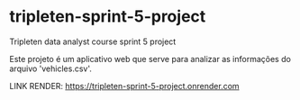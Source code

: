 # tripleten-sprint-5-project
Tripleten data analyst course sprint 5 project

Este projeto é um aplicativo web que serve para analizar as informações do arquivo 'vehicles.csv'.

LINK RENDER: https://tripleten-sprint-5-project.onrender.com